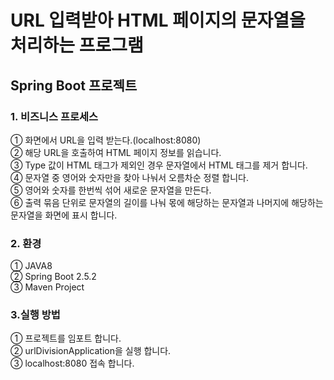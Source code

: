<h1>URL 입력받아 HTML 페이지의 문자열을 처리하는 프로그램</h1>


<h2>Spring Boot 프로젝트</h2>


<h3>1. 비즈니스 프로세스</h3>
  ① 화면에서 URL을 입력 받는다.(localhost:8080)
  <br>
  ② 해당 URL을 호출하여 HTML 페이지 정보를 읽습니다.
  <br>
  ③ Type 값이 HTML 태그가 제외인 경우 문자열에서 HTML 태그를 제거 합니다.
  <br>
  ④ 문자열 중 영어와 숫자만을 찾아 나눠서 오름차순 정렬 합니다.
  <br>
  ⑤ 영어와 숫자를 한번씩 섞어 새로운 문자열을 만든다.
  <br>
  ⑥ 출력 묶음 단위로 문자열의 길이를 나눠 몫에 해당하는 문자열과 나머지에 해당하는 문자열을 화면에 표시 합니다.

<h3>2. 환경</h3>
  ① JAVA8
  <br>
  ② Spring Boot 2.5.2
  <br>
  ③ Maven Project

<h3>3.실행 방법</h3>
  ① 프로젝트를 임포트 합니다.
  <br>
  ② urlDivisionApplication을 실행 합니다.
  <br>
  ③ localhost:8080 접속 합니다.

